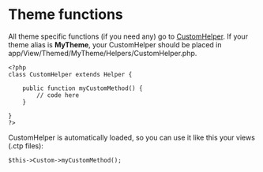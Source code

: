 # Theme functions

All theme specific functions (if you need any) go to [CustomHelper](http://github.com/croogo/croogo/blob/1.4/View/Helper/CustomHelper.php). If your theme alias is **MyTheme**, your CustomHelper should be placed in app/View/Themed/MyTheme/Helpers/CustomHelper.php.

    <?php
    class CustomHelper extends Helper {
    
        public function myCustomMethod() {
            // code here
        }
    
    }
    ?>

CustomHelper is automatically loaded, so you can use it like this your views (.ctp files):

    $this->Custom->myCustomMethod();
